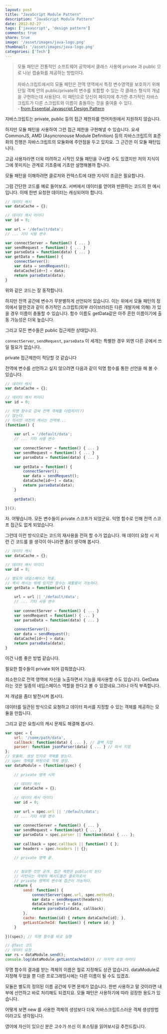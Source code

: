 ```yaml
---
layout: post
title: "JavaScript Module Pattern"
description: "JavaScript Module Pattern"
date: 2012-02-27
tags: ['javascript', 'design pattern']
comments: true
share: true
image: '/asset/images/java-logo.png'
thumbnail: '/asset/images/java-logo.png'
categories: ['Tech']
---
```


> 모듈 패턴은 전통적인 소프트웨어 공학에서 클래스 사용에 private 과 public 으로 나뉜 캡슐화를 제공하는 방법이다.<br/><br/>
자바스크립트에서의 모듈 패턴은 전역 영역에서 특정 변수영역을 보호하기 위해 단일 객체 안의 public/private의 변수를 포함할 수 있는 각 클래스 형식의 개념을 구현하는데 사용된다. 이 패턴으로 당신이 페이지에 추가한 추가적인 자바스크립트가 다른 스크립트와 이름이 충돌하는 것을 줄여줄 수 있다.
<br/>- <a href="http://addyosmani.com/resources/essentialjsdesignpatterns/book/#modulepatternjavascript">from Essential Javascript Design Pattern</a>

자바스크립트는 private, public 등의 접근 제한자를 언어차원에서 지원하지 않습니다.

하지만 모듈 패턴을 사용하여 그런 접근 제한을 구현해낼 수 있습니다. 요새 CommonJS, AMD (Asyncronouse Module Definition) 등의 자바스크립트의 표준화의 진행은 자바스크립트의 모듈화에 주안점을 두고 있지요. 그 근간은 이 모듈 패턴입니다.

고급 사용자라면 더욱 미려하고 시적인 모듈 패턴을 구사할 수도 있겠지만 저의 지식이 그에 못미치는 관계로 기초중에 기초만 설명해볼까 합니다.

모듈 패턴을 이해하려면 클로저와 컨텍스트에 대한 지식이 조금은 필요합니다.

그럼 간단한 코드를 예로 들어보죠.
서버에서 데이터를 얻어와 반환하는 코드의 한 예시입니다.
이때 한번 요청한 데이터는 캐싱되어야 합니다. 

```javascript
// 데이터 캐시
var dataCache = {};

// 데이터 캐시 아이디
var id = 0;
    
var url = '/default/data';
// ... 기타 사용 변수

var connectServer = function() { ... }
var sendRequest = function() { ... }
var parseData = function(data) { ... }
var getData = function() {
    connectServer();
    var data = sendRequest();
    dataCache[id++] = data;
    return parseData(data);
} 

```

위와 같은 코드는 잘 동작합니다.

하지만 전역 공간에 변수가 무분별하게 선언되어 있습니다. 이는 위에서 모듈 패턴의 정의에서 말한것과 같이 추가적인 스크립트(외부 라이브러리든 다른 개발자에 의해) 가 있을 경우 이름이 충돌할 수 있습니다. 함수 이름도 getData같은 아주 흔한 이름이기에 출동 가능성은 더욱 높습니다.

그리고 모든 변수들은 public 접근제한 상태입니다.

`connectServer`,  `sendRequest`,  `parseData` 이 세개는 특별한 경우 외엔 다른 곳에서 쓰일 필요가 없습니다.

private 접근제한이 적당할 것 같습니다

전역에 변수를 선언하고 싶지 않으려면 다음과 같이 익명 함수를 통한 선언을 해 볼 수 있습니다. 

```javascript
// 데이터 캐시
var dataCache = {};

// 데이터 캐시 아이디
var id = 0;

// 익명 함수로 감싸 전역 객체를 더럽히지(?)
// 않는다.
// 하지만 여전히 캐시는 전역에...
(function() {
    
    var url = '/default/data';
    // ... 기타 사용 변수
    
    var connectServer = function() { ... }
    var sendRequest = function() { ... }
    var parseData = function(data) { ... }
    
    var getData = function() {
        connectServer();
        var data = sendRequest();
        dataCache[id++] = data;
        return parseData(data);
    }
    
    getData();
    
})(); 
```

자. 어떻습니까. 모든 변수들이 private 스코프가 되었군요. 익명 함수로 인해 전역 스코프 접근도 없게 되었습니다.

그런데 이런 방식으로는 코드의 재사용을 전혀 할 수가 없습니다. 매 데이터 요청 시 저런 긴 코드를 쓸 생각이 아니라면 좀더 생각해 봅시다. 

```javascript
// 데이터 캐시
var dataCache = {};

// 데이터 캐시 아이디
var id = 0;

// 별도의 네임스페이스 적용. 
// 역시 캐시는 밖에 있지만 함수는 재활용이 가능하다.
var getData = function(url) {        
    
    url = url || '/default/data';
    // ... 기타 사용 변수
    
    var connectServer = function() { ... }
    var sendRequest = function() { ... }
    var parseData = function(data) { ... }
    
    connectServer();
    var data = sendRequest();
    dataCache[id++] = data;
    return parseData(data);
} 
```

이건 나름 좋은 방법 같습니다.

필요한 함수들이 private 되어 감춰졌습니다.

최소한으로 전역 영역에 자신을 노출하면서 기능을 재사용할 수도 있습니다. GetData라는 것은 일종의 네임스페이스 역할을 한다고 볼 수 있겠네요.그러나 아직 부족합니다.

저 개념을 좀더 발전시켜 봅시다.

데이터를 일관된 방식으로 요쳥하고 데이터 파서를 지정할 수 있는 객체를 제공하는 모듈을 만듭니다.

그리고 같은 요청시의 캐시 문제도 해결해 봅시다. 

```javascript
var spec = {
    url: '/some/path/data',
    callback: function(data) { ... }, // 콜백 지정
    parser: function jsonParser(data) { ... } // 파서 지정
};
// 모듈화. 생성 인자로 객체를 받는다.
// spec 객체를 바탕으로 객체 생성.
var dataModule = (function(spec) {
    
    // private 영역 시작

    // 데이터 캐시
    var dataCache = {};
    
    // 데이터 캐시 아이디
    var id = 0;
    
    var url = spec.url || '/default/data';
    // ... 기타 사용 변수
    
    var connectServer = function() { ... }
    var sendRequest = function(opt) { ... }
    var parseData = spec.parser || function(data) { ... };
    
    var callback = spec.callback || function() { };    
    var headers = spec.headers || {};

    // private 영역 끝.
    
    
    // 필요한 것만 공개. 접근 제한은 public이 된다
    // 리턴되는 객체의 메서드들은 클로저로서
    // private 영역의 변수에 접근이 가능하다.
    return {
        send: function() {
            connectServer(spec.url, spec.method);
            var data = sendRequest(headers);
            dataCache[id++] = data;
            return parseData(data, callback);
        },
        cache: function(id) { return dataCache[id]; },
        getLastCacheId: function() { return id; }
    } 
    
})(spec); // 익명 함수를 바로 실행

// @Test 코드
// 데이터 요청
var rs = dataModule.send();
console.log(dataModule.getLastCacheId()) // 마지막 요청 아이디
```

무명 함수의 결과를 받는 객체의 이름은 뭘로 지정해도 상관 없습니다. dataModule로 지정해 두었을 뿐 다른 프로그래밍시에는 다른 이름이 될 수도 있겠죠.

모듈은 별도의 정의된 이름 공간에 두면 문제가 없습니다. 한번 사용하고 말 것이라면 내부에 선언하고 바로 처리해도 되겠지요.
모듈 패턴은 사용하기에 따라 굉장한 용도가 있습니다.

어떻게 보면 new 를 사용한 객체의 생성보다 더욱 자바스크립트스러운 객체 생성방법이라고도 생각됩니다.

영어에 자신이 있으신 분은 고수가 쓰신 이 포스팅을 읽어보시길 추천드립니다.